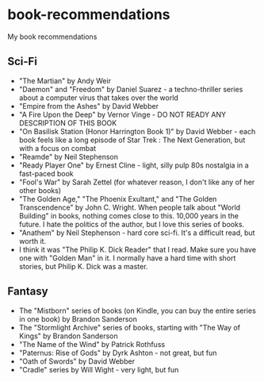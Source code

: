# book-recommendations
My book recommendations

## Sci-Fi

* "The Martian" by Andy Weir
* "Daemon" and "Freedom" by Daniel Suarez - a techno-thriller series about a computer virus that takes over the world
* "Empire from the Ashes" by David Webber
* "A Fire Upon the Deep" by Vernor Vinge - DO NOT READY ANY DESCRIPTION OF THIS BOOK
* "On Basilisk Station (Honor Harrington Book 1)" by David Webber - each book feels like a long episode of Star Trek : The Next Generation, but with a focus on combat
* "Reamde" by Neil Stephenson
* "Ready Player One" by Ernest Cline - light, silly pulp 80s nostalgia in a fast-paced book
* "Fool's War" by Sarah Zettel (for whatever reason, I don't like any of her other books)
* "The Golden Age," "The Phoenix Exultant," and "The Golden Transcendence" by John C. Wright.  When people talk about "World Building" in books, nothing comes close to this.  10,000 years in the future.  I hate the politics of the author, but I love this series of books.
* "Anathem" by Neil Stephenson - hard core sci-fi.  It's a difficult read, but worth it.
* I think it was "The Philip K. Dick Reader" that I read.  Make sure you have one with "Golden Man" in it.  I normally have a hard time with short stories, but Philip K. Dick was a master.

## Fantasy

* The "Mistborn" series of books (on Kindle, you can buy the entire series in one book) by Brandon Sanderson
* The "Stormlight Archive" series of books, starting with "The Way of Kings" by Brandon Sanderson
* "The Name of the Wind" by Patrick Rothfuss
* "Paternus: Rise of Gods" by Dyrk Ashton - not great, but fun
* "Oath of Swords" by David Webber
* "Cradle" series by Will Wight - very light, but fun
